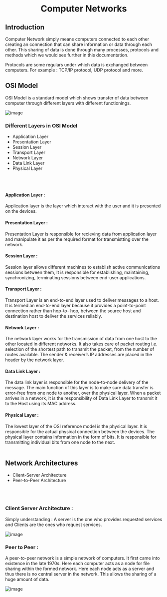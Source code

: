 <h1 align="center"><b> Computer Networks </b></h1>

## Introduction
  Computer Network simply means computers connected to each other creating an connection that can share information or data through each other. This sharing of data is done through many processes, protocols and methods which we would see further in this documentation.
  
  Protocols are some regulars under which data is exchanged between computers. For example : TCP/IP protocol, UDP protocol and more.

## OSI Model
 OSI Model is a standard model which shows transfer of data between computer through different layers with different functionings.
 
![image](https://user-images.githubusercontent.com/38884247/193452058-e6de244a-c27b-45d2-8a65-b8ab943eb92e.png)

### Different Layers in OSI Model

- Application Layer
- Presentation Layer
- Session Layer
- Transport Layer
- Network Layer
- Data Link Layer
- Physical Layer

<br><br>

#### Application Layer :
Application layer is the layer which interact with the user and it is presented on the devices.
<br>
#### Presentation Layer :
Presentation Layer is responsible for recieving data from application layer and manipulate it as per the required format for transmistting over the network.
<br>
#### Session Layer :
Session layer allows different machines to establish active communications sessions between them, It is responsible for establishing, maintaining, synchronizing, terminating sessions between end-user applications. 
<br>
#### Transport Layer :
Transport Layer is an end-to-end layer used to deliver messages to a host. It is termed an end-to-end layer because it provides a point-to-point connection rather than hop-to- hop, between the source host and destination host to deliver the services reliably.
<br>
#### Network Layer :
The network layer works for the transmission of data from one host to the other located in different networks. It also takes care of packet routing i.e. selection of the shortest path to transmit the packet, from the number of routes available. The sender & receiver’s IP addresses are placed in the header by the network layer. 
<br>
#### Data Link Layer :
The data link layer is responsible for the node-to-node delivery of the message. The main function of this layer is to make sure data transfer is error-free from one node to another, over the physical layer. When a packet arrives in a network, it is the responsibility of Data Link Layer to transmit it to the Host using its MAC address.
<br>
#### Physical Layer :
The lowest layer of the OSI reference model is the physical layer. It is responsible for the actual physical connection between the devices. The physical layer contains information in the form of bits. It is responsible for transmitting individual bits from one node to the next.
<br>
<br>

## Network Architectures

- Client-Server Architecture
- Peer-to-Peer Architecture

<br>
<br>

### Client Server Architecture :
Simply understanding : A server is the one who provides requested services and Clients are the ones who request services.

![image](https://user-images.githubusercontent.com/38884247/193465363-cabd0898-eb05-4f6a-86e3-0c5abf13f3bf.png)

### Peer to Peer :
A peer-to-peer network is a simple network of computers. It first came into existence in the late 1970s. Here each computer acts as a node for file sharing within the formed network. Here each node acts as a server and thus there is no central server in the network. This allows the sharing of a huge amount of data.

![image](https://user-images.githubusercontent.com/38884247/193465421-7b2929d0-f048-4356-8108-c972498026fb.png)

<br><br>

